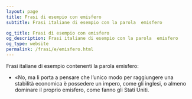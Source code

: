 ```yaml
---
layout: page
title: Frasi di esempio con emisfero 
subtitle: Frasi italiane di esempio con la parola  emisfero

og_title: Frasi di esempio con emisfero 
og_description: Frasi italiane di esempio con la parola  emisfero
og_type: website
permalink: /frasi/e/emisfero.html
---
```


Frasi italiane di esempio contenenti la parola emisfero:


- «No, ma li porta a pensare che l’unico modo per raggiungere una stabilità economica è possedere un impero, come gli inglesi, o almeno dominare il proprio emisfero, come fanno gli Stati Uniti.
